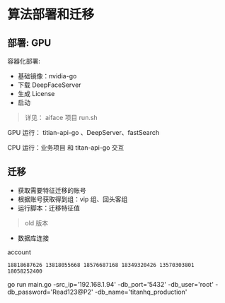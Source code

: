 # 算法部署和迁移




## 部署: GPU

容器化部署:

- 基础镜像：nvidia-go
- 下载 DeepFaceServer 
- 生成 License 
- 启动

> 详见： aiface 项目 run.sh




GPU 运行： titian-api-go 、DeepServer、fastSearch


CPU 运行：业务项目 和 titan-api-go 交互



## 迁移

- 获取需要特征迁移的账号
- 根据账号获取得到组：vip 组、回头客组
- 运行脚本：迁移特征值



> old 版本

- 数据库连接



account 
```
18818687626 13818055668 18576687168 18349320426 13570303801 18058252400
```



go run main.go -src_ip='192.168.1.94' -db_port='5432' -db_user='root' -db_password='Read123@P2' -db_name='titanhq_production'